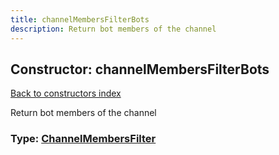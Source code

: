 ```yaml
---
title: channelMembersFilterBots
description: Return bot members of the channel
---
```

## Constructor: channelMembersFilterBots  
[Back to constructors index](index.md)



Return bot members of the channel




### Type: [ChannelMembersFilter](../types/ChannelMembersFilter.md)


